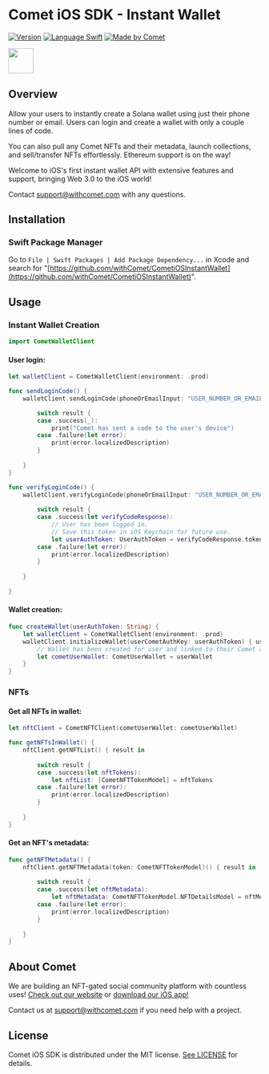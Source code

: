 # Comet iOS SDK - Instant Wallet

[![Version](https://img.shields.io/badge/Release-0.5.1-blue.svg)](https://github.com/withcomet/CometiOSInstantWallet/releases)
[![Language Swift](https://img.shields.io/badge/Pure-Swift-1f425f.svg)](https://withcomet.com)
[![Made by Comet](https://img.shields.io/badge/Made%20by-Comet-%23d98a44.svg)](https://withcomet.com)

<p align="left">
  <img src="https://www.withcomet.com/comet.png" height="50" />
</p>

## Overview

Allow your users to instantly create a Solana wallet using just their phone number or email. Users can login and create a wallet with only a couple lines of code.

You can also pull any Comet NFTs and their metadata, launch collections, and sell/transfer NFTs effortlessly. Ethereum support is on the way! 

Welcome to iOS's first instant wallet API with extensive features and support, bringing Web 3.0 to the iOS world!

Contact support@withcomet.com with any questions.

## Installation

### Swift Package Manager

Go to `File | Swift Packages | Add Package Dependency...` in Xcode and search for "[https://github.com/withComet/CometiOSInstantWallet](https://github.com/withComet/CometiOSInstantWallet)".

## Usage

### Instant Wallet Creation

````swift
import CometWalletClient
````

#### User login:

````swift
let walletClient = CometWalletClient(environment: .prod)

func sendLoginCode() {
    walletClient.sendLoginCode(phoneOrEmailInput: "USER_NUMBER_OR_EMAIL") { result in

        switch result {
        case .success(_):
            print("Comet has sent a code to the user's device")
        case .failure(let error):
            print(error.localizedDescription)
        }
        
    }
}

func verifyLoginCode() {
    walletClient.verifyLoginCode(phoneOrEmailInput: "USER_NUMBER_OR_EMAIL", verificationCode: "CODE_SENT_TO_DEVICE") { result in
        
        switch result {
        case .success(let verifyCodeResponse):
            // User has been logged in.
            // Save this token in iOS Keychain for future use.
            let userAuthToken: UserAuthToken = verifyCodeResponse.token
        case .failure(let error):
            print(error.localizedDescription)
        }
        
    }
    
}
````

#### Wallet creation:

````swift
func createWallet(userAuthToken: String) {
    let walletClient = CometWalletClient(environment: .prod)
    walletClient.initializeWallet(userCometAuthKey: userAuthToken) { userWallet in
        // Wallet has been created for user and linked to their Comet account.
        let cometUserWallet: CometUserWallet = userWallet
    }
}
````

### NFTs

#### Get all NFTs in wallet:

````swift
let nftClient = CometNFTClient(cometUserWallet: cometUserWallet)

func getNFTsInWallet() {
    nftClient.getNFTList() { result in
        
        switch result {
        case .success(let nftTokens):
            let nftList: [CometNFTTokenModel] = nftTokens
        case .failure(let error):
            print(error.localizedDescription)
        }
        
    }
}
````

#### Get an NFT's metadata:

````swift
func getNFTMetadata() {
    nftClient.getNFTMetadata(token: CometNFTTokenModel)() { result in
        
        switch result {
        case .success(let nftMetadata):
            let nftMetadata: CometNFTTokenModel.NFTDetailsModel = nftMetadata
        case .failure(let error):
            print(error.localizedDescription)
        }
        
    }
}
````

## About Comet
We are building an NFT-gated social community platform with countless uses! [Check out our website](http://withcomet.com) or [download our iOS app!](https://testflight.apple.com/join/Cat8eIhd)

Contact us at support@withcomet.com if you need help with a project.

## License

Comet iOS SDK is distributed under the MIT license. [See LICENSE](./LICENSE.md) for details.
